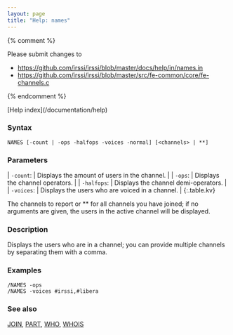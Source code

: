 ```yaml
---
layout: page
title: "Help: names"
---
```


{% comment %}

Please submit changes to
- https://github.com/irssi/irssi/blob/master/docs/help/in/names.in
- https://github.com/irssi/irssi/blob/master/src/fe-common/core/fe-channels.c


{% endcomment %}
<nav markdown="1">
[Help index](/documentation/help)
</nav>

### Syntax ###

<div class="highlight irssisyntax"><pre style="\-\-cmdlen:5ch"><code><span class="synB">NAMES</span> <span class="syn10">[<span class="syn">-count</span> | <span class="syn">-ops</span> <span class="syn">-halfops</span> <span class="syn">-voices</span> <span class="syn">-normal</span>]</span> <span class="syn10">[<span class="syn09">&lt;channels></span> | <span class="syn">**</span>]</span></code></pre></div>



### Parameters ###


| `-count`: |       Displays the amount of users in the channel. |
| `-ops`: |         Displays the channel operators. |
| `-halfops`: |     Displays the channel demi-operators. |
| `-voices`: |      Displays the users who are voiced in a channel. |
{:.table.kv}

The channels to report or ** for all channels you have joined; if no
arguments are given, the users in the active channel will be displayed.

### Description ###

Displays the users who are in a channel; you can provide multiple channels
by separating them with a comma.

### Examples ###

    /NAMES -ops
    /NAMES -voices #irssi,#libera

### See also ###
[JOIN](/documentation/help/join), [PART](/documentation/help/part), [WHO](/documentation/help/who), [WHOIS](/documentation/help/whois)

